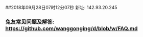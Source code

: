 ##2018年09月28日07时12分07秒 新址: 142.93.20.245
### 兔友常见问题及解答: https://github.com/wanggonging/d/blob/w/FAQ.md
